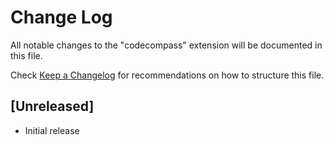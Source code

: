 # Change Log

All notable changes to the "codecompass" extension will be documented in this file.

Check [Keep a Changelog](http://keepachangelog.com/) for recommendations on how to structure this file.

## [Unreleased]

- Initial release